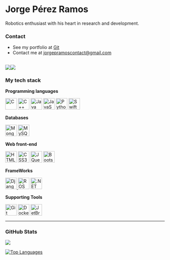  # Jorge Pérez Ramos


Robotics enthusiast with his heart in research and development.

### Contact

* See my portfolio at [Git](http://github.com/JorgePRamos)
* Contact me at [jorgepramoscontact@gmail.com](mailto:jorgepramoscontact@gmail.com)

<a href="https://www.github.com/JorgePRamos" target="_blank" rel="noreferrer"><img
src="https://img.shields.io/github/followers/JorgePRamos?logo=github&style=for-the-badge&color=0891b2&labelColor=1c1917" /></a><a href="https://www.x.com/jorge_pramos_" target="_blank" rel="noreferrer"><img
src="https://img.shields.io/twitter/follow/jorge_pramos_?logo=twitter&style=for-the-badge&color=0891b2&labelColor=1c1917"
/></a>
---

### My tech stack
**Programming languages**

<p align="left">
<a href="https://docs.microsoft.com/en-us/cpp/?view=msvc-170" target="_blank" rel="noreferrer"><img src="https://upload.wikimedia.org/wikipedia/commons/1/19/C_Logo.png" width="36" height="36" alt="C" /></a>
<a href="https://docs.microsoft.com/en-us/cpp/?view=msvc-170" target="_blank" rel="noreferrer"><img src="https://upload.wikimedia.org/wikipedia/commons/thumb/1/18/ISO_C%2B%2B_Logo.svg/306px-ISO_C%2B%2B_Logo.svg.png" width="36" height="36" alt="C++" /></a>
<a href="https://www.oracle.com/java/" target="_blank" rel="noreferrer"><img src="https://abrudz.github.io/logos/Java.svg" width="36" height="36" alt="Java" /></a>
<a href="https://developer.mozilla.org/en-US/docs/Web/JavaScript" target="_blank" rel="noreferrer"><img src="https://abrudz.github.io/logos/JS.svg" width="36" height="36" alt="JavaScript" /></a>
<a href="https://www.python.org/" target="_blank" rel="noreferrer"><img src="https://abrudz.github.io/logos/Python.svg" width="36" height="36" alt="Python" /></a>
<a href="https://developer.apple.com/swift/" target="_blank" rel="https://developer.apple.com/swift/"><img src="https://abrudz.github.io/logos/Swift.svg" width="36" height="36" alt="Swift" /></a>
</p>

**Databases**
<p align="left">
<a href="https://www.mongodb.com/" target="_blank" rel="noreferrer"><img src="https://seeklogo.com/images/M/mongodb-logo-D13D67C930-seeklogo.com.png" width="36" height="36" alt="MongoDB" /></a>
<a href="https://www.mysql.com/" target="_blank" rel="noreferrer"><img src="https://cdn-icons-png.flaticon.com/512/5968/5968313.png" width="36" height="36" alt="MySQL" /></a>
</p>

**Web front-end**

<p align="left">
<a href="https://developer.mozilla.org/en-US/docs/Glossary/HTML5" target="_blank" rel="noreferrer"><img src="https://cdn-icons-png.flaticon.com/512/5968/5968267.png" width="36" height="36" alt="HTML5" /></a>
<a href="https://www.w3.org/TR/CSS/#css" target="_blank" rel="noreferrer"><img src="https://cdn4.iconfinder.com/data/icons/flat-brand-logo-2/512/css3-512.png" width="36" height="36" alt="CSS3" /></a>
<a href="https://jquery.com/" target="_blank" rel="noreferrer"><img src="https://www.iconninja.com/files/323/329/216/black-jquery-icon.png" width="36" height="36" alt="JQuery" /></a>
<a href="https://getbootstrap.com/" target="_blank" rel="noreferrer"><img src="https://assets.stickpng.com/images/62a76492bd73a4af5c5d4fb9.png" width="36" height="36" alt="Bootstrap" /></a>
</p>


**FrameWorks**
<p align="left">

</a><a href="https://www.djangoproject.com/" target="_blank" rel="noreferrer"><img src="https://brandslogos.com/wp-content/uploads/images/large/django-logo.png" width="36" height="36" alt="Django" />
</a><a href="https://www.ros.org/" target="_blank" rel="noreferrer"><img src="https://upload.wikimedia.org/wikipedia/commons/thumb/1/15/Robot_Operating_System_logo.svg/1200px-Robot_Operating_System_logo.svg.png" width="36" height="36" alt="ROS" /></a>
</a><a href="https://moveit.ros.org/" target="_blank" rel="noreferrer"><img src="https://cdck-file-uploads-global.s3.dualstack.us-west-2.amazonaws.com/business7/uploads/ros/original/2X/b/b4b284208daf4108a086dc5c98e9e2e77c3f266f.png" width="36" height="36" alt=".NET" /></a>
</p>



**Supporting Tools**

<p align="left">
<a href="https://git-scm.com/" target="_blank" rel="noreferrer"><img src="https://git-scm.com/images/logos/downloads/Git-Icon-1788C.png" width="36" height="36" alt="Git" /></a>
<a href="https://www.docker.com/" target="_blank" rel="noreferrer"><img src="https://cdn4.iconfinder.com/data/icons/logos-and-brands/512/97_Docker_logo_logos-512.png" width="36" height="36" alt="Docker" /></a>
<a href="https://www.jetbrains.com/" target="_blank" rel="noreferrer"><img src="https://resources.jetbrains.com/storage/products/company/brand/logos/jb_beam.png" width="36" height="36" alt="JetBrains" /></a>
</p>

---

### GitHub Stats

<a href="http://www.github.com/JorgePRamos"><img src="https://github-readme-streak-stats.herokuapp.com/?user=JorgePRamos&stroke=ffffff&background=1c1917&ring=0891b2&fire=0891b2&currStreakNum=ffffff&currStreakLabel=0891b2&sideNums=ffffff&sideLabels=ffffff&dates=ffffff&hide_border=true" /></a>

<a href="https://github.com/JorgePRamos" align="left"><img src="https://github-readme-stats.vercel.app/api/top-langs/?username=JorgePRamos&langs_count=10&title_color=0891b2&text_color=ffffff&icon_color=0891b2&bg_color=1c1917&hide_border=true&locale=en&custom_title=Top%20%Languages" alt="Top Languages" /></a>













